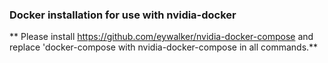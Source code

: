 ### Docker installation for use with nvidia-docker

** Please install https://github.com/eywalker/nvidia-docker-compose and replace 'docker-compose with nvidia-docker-compose in all commands.**
